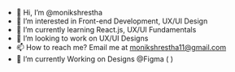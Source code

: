 - 👋 Hi, I’m @monikshrestha
- 👀 I’m interested in Front-end Development, UX/UI Design
- 🌱 I’m currently learning React.js, UX/UI Fundamentals
- 💞️ I’m looking to work on UX/UI Designs
- 📫 How to reach me? Email me at monikshrestha11@gmail.com
- 📝 I’m currently Working on Designs @Figma ( )
